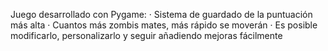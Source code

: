 Juego desarrollado con Pygame:
· Sistema de guardado de la puntuación más alta
· Cuantos más zombis mates, más rápido se moverán
· Es posible modificarlo, personalizarlo y seguir añadiendo mejoras fácilmente
